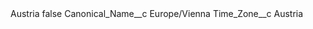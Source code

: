 <?xml version="1.0" encoding="UTF-8"?>
<CustomMetadata xmlns="http://soap.sforce.com/2006/04/metadata" xmlns:xsi="http://www.w3.org/2001/XMLSchema-instance" xmlns:xsd="http://www.w3.org/2001/XMLSchema">
    <label>Austria</label>
    <protected>false</protected>
    <values>
        <field>Canonical_Name__c</field>
        <value xsi:type="xsd:string">Europe/Vienna</value>
    </values>
    <values>
        <field>Time_Zone__c</field>
        <value xsi:type="xsd:string">Austria</value>
    </values>
</CustomMetadata>

